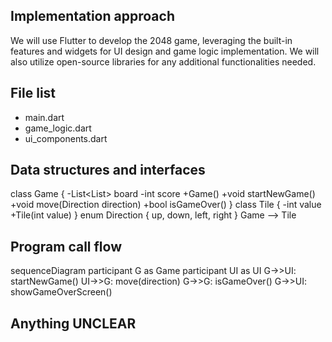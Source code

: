 ## Implementation approach

We will use Flutter to develop the 2048 game, leveraging the built-in features and widgets for UI design and game logic implementation. We will also utilize open-source libraries for any additional functionalities needed.

## File list

- main.dart
- game_logic.dart
- ui_components.dart

## Data structures and interfaces


class Game {
        -List<List<int>> board
        -int score
        +Game()
        +void startNewGame()
        +void move(Direction direction)
        +bool isGameOver()
    }
    class Tile {
        -int value
        +Tile(int value)
    }
    enum Direction {
        up,
        down,
        left,
        right
    }
    Game --> Tile


## Program call flow


sequenceDiagram
    participant G as Game
    participant UI as UI
    G->>UI: startNewGame()
    UI->>G: move(direction)
    G->>G: isGameOver()
    G->>UI: showGameOverScreen()


## Anything UNCLEAR



